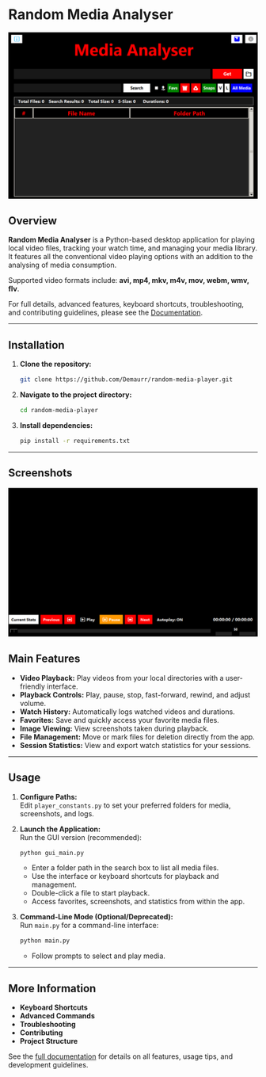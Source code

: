 # Random Media Analyser

![Main Screen Page](Screenshots/Current_Gui_Main_Screen.png)

## Overview

**Random Media Analyser** is a Python-based desktop application for playing local video files, tracking your watch time, and managing your media library. It features all the conventional video playing options with an addition to the analysing of media consumption.

Supported video formats include: **avi, mp4, mkv, m4v, mov, webm, wmv, flv**.

For full details, advanced features, keyboard shortcuts, troubleshooting, and contributing guidelines, please see the [Documentation](Documentations/documentation.md).

---

## Installation

1. **Clone the repository:**
    ```bash
    git clone https://github.com/Demaurr/random-media-player.git
    ```

2. **Navigate to the project directory:**
    ```bash
    cd random-media-player
    ```

3. **Install dependencies:**
    ```bash
    pip install -r requirements.txt
    ```

---
## Screenshots
![Media Player](Screenshots/Current_Main_Screen.png)

## Main Features

- **Video Playback:** Play videos from your local directories with a user-friendly interface.
- **Playback Controls:** Play, pause, stop, fast-forward, rewind, and adjust volume.
- **Watch History:** Automatically logs watched videos and durations.
- **Favorites:** Save and quickly access your favorite media files.
- **Image Viewing:** View screenshots taken during playback.
- **File Management:** Move or mark files for deletion directly from the app.
- **Session Statistics:** View and export watch statistics for your sessions.

---

## Usage

1. **Configure Paths:**  
   Edit `player_constants.py` to set your preferred folders for media, screenshots, and logs.

2. **Launch the Application:**  
   Run the GUI version (recommended):
   ```bash
   python gui_main.py
   ```
   - Enter a folder path in the search box to list all media files.
   - Use the interface or keyboard shortcuts for playback and management.
   - Double-click a file to start playback.
   - Access favorites, screenshots, and statistics from within the app.

3. **Command-Line Mode (Optional/Deprecated):**  
   Run `main.py` for a command-line interface:
   ```bash
   python main.py
   ```
   - Follow prompts to select and play media.

---

## More Information

- **Keyboard Shortcuts**
- **Advanced Commands**
- **Troubleshooting**
- **Contributing**
- **Project Structure**

See the [full documentation](Documentations/documentation.md) for details on all features, usage tips, and development guidelines.
